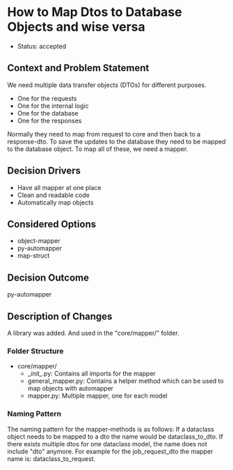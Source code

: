 # How to Map Dtos to Database Objects and wise versa

* Status: accepted

## Context and Problem Statement

We need multiple data transfer objects (DTOs) for different purposes.

* One for the requests
* One for the internal logic
* One for the database
* One for the responses

Normally they need to map from request to core and then back to a response-dto.
To save the updates to the database they need to be mapped to the database object.
To map all of these, we need a mapper.

## Decision Drivers <!-- optional -->

* Have all mapper at one place
* Clean and readable code
* Automatically map objects

## Considered Options

* object-mapper
* py-automapper
* map-struct

## Decision Outcome

py-automapper

## Description of Changes

A library was added. And used in the "core/mapper/" folder.

### Folder Structure

* core/mapper/
    * \__init\__.py: Contains all imports for the mapper
    * general_mapper.py: Contains a helper method which can be used to map objects with automapper
    * mapper.py: Multiple mapper, one for each model

### Naming Pattern

The naming pattern for the mapper-methods is as follows:
If a dataclass object needs to be mapped to a dto the name would be dataclass_to_dto.
If there exists multiple dtos for one dataclass model, the name does not include "dto" anymore.
For example for the job_request_dto the mapper name is: dataclass_to_request.


<!-- markdownlint-disable-file MD013 -->
